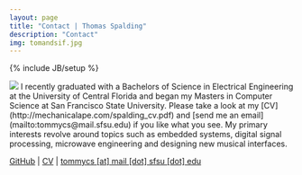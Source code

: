 ```yaml
---
layout: page
title: "Contact | Thomas Spalding"
description: "Contact"
img: tomandsif.jpg
---
```

{% include JB/setup %}

<style>p{text-align:justify;}</style>
<img id="profile_pic" src="{{site.url}}/images/{{page.img}}">
I recently graduated with a Bachelors of Science in Electrical Engineering at the University of Central Florida and began my Masters in Computer Science at San Francisco State University. Please take a look at my [CV](http://mechanicalape.com/spalding_cv.pdf) and [send me an email](mailto:tommycs@mail.sfsu.edu) if you like what you see. My primary interests revolve around topics such as embedded systems, digital signal processing, microwave engineering and designing new musical interfaces.

[GitHub](https://github.com/antivapor) | [CV](http://mechanicalape.com/spalding_cv.pdf) | [tommycs \[at\] mail \[dot\] sfsu \[dot\] edu](mailto:tommycs@mail.sfsu.edu)
